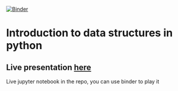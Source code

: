 [![Binder](https://mybinder.org/badge_logo.svg)](https://mybinder.org/v2/gh/alonisser/data-structures-intro/master?filepath=data-structures.ipynb)

# Introduction to data structures in python 

## Live presentation [here](https://alonisser.github.io/data-structures-intro/#1)

Live jupyter notebook in the repo, you can use binder to play it


